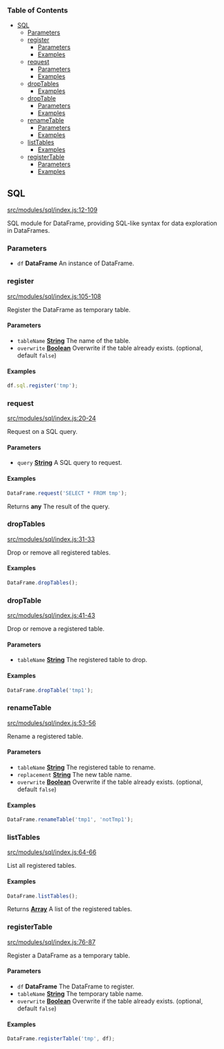 <!-- Generated by documentation.js. Update this documentation by updating the source code. -->

### Table of Contents

-   [SQL][1]
    -   [Parameters][2]
    -   [register][3]
        -   [Parameters][4]
        -   [Examples][5]
    -   [request][6]
        -   [Parameters][7]
        -   [Examples][8]
    -   [dropTables][9]
        -   [Examples][10]
    -   [dropTable][11]
        -   [Parameters][12]
        -   [Examples][13]
    -   [renameTable][14]
        -   [Parameters][15]
        -   [Examples][16]
    -   [listTables][17]
        -   [Examples][18]
    -   [registerTable][19]
        -   [Parameters][20]
        -   [Examples][21]

## SQL

[src/modules/sql/index.js:12-109][22]

SQL module for DataFrame, providing SQL-like syntax for data exploration in DataFrames.

### Parameters

-   `df` **DataFrame** An instance of DataFrame.

### register

[src/modules/sql/index.js:105-108][23]

Register the DataFrame as temporary table.

#### Parameters

-   `tableName` **[String][24]** The name of the table.
-   `overwrite` **[Boolean][25]** Overwrite if the table already exists. (optional, default `false`)

#### Examples

```javascript
df.sql.register('tmp');
```

### request

[src/modules/sql/index.js:20-24][26]

Request on a SQL query.

#### Parameters

-   `query` **[String][24]** A SQL query to request.

#### Examples

```javascript
DataFrame.request('SELECT * FROM tmp');
```

Returns **any** The result of the query.

### dropTables

[src/modules/sql/index.js:31-33][27]

Drop or remove all registered tables.

#### Examples

```javascript
DataFrame.dropTables();
```

### dropTable

[src/modules/sql/index.js:41-43][28]

Drop or remove a registered table.

#### Parameters

-   `tableName` **[String][24]** The registered table to drop.

#### Examples

```javascript
DataFrame.dropTable('tmp1');
```

### renameTable

[src/modules/sql/index.js:53-56][29]

Rename a registered table.

#### Parameters

-   `tableName` **[String][24]** The registered table to rename.
-   `replacement` **[String][24]** The new table name.
-   `overwrite` **[Boolean][25]** Overwrite if the table already exists. (optional, default `false`)

#### Examples

```javascript
DataFrame.renameTable('tmp1', 'notTmp1');
```

### listTables

[src/modules/sql/index.js:64-66][30]

List all registered tables.

#### Examples

```javascript
DataFrame.listTables();
```

Returns **[Array][31]** A list of the registered tables.

### registerTable

[src/modules/sql/index.js:76-87][32]

Register a DataFrame as a temporary table.

#### Parameters

-   `df` **DataFrame** The DataFrame to register.
-   `tableName` **[String][24]** The temporary table name.
-   `overwrite` **[Boolean][25]** Overwrite if the table already exists. (optional, default `false`)

#### Examples

```javascript
DataFrame.registerTable('tmp', df);
```

[1]: #sql

[2]: #parameters

[3]: #register

[4]: #parameters-1

[5]: #examples

[6]: #request

[7]: #parameters-2

[8]: #examples-1

[9]: #droptables

[10]: #examples-2

[11]: #droptable

[12]: #parameters-3

[13]: #examples-3

[14]: #renametable

[15]: #parameters-4

[16]: #examples-4

[17]: #listtables

[18]: #examples-5

[19]: #registertable

[20]: #parameters-5

[21]: #examples-6

[22]: https://github.com/Gmousse/dataframe-js/blob/fd7c801fad4d628c3524afbfa0694a919fa2070b/src/modules/sql/index.js#L12-L109 "Source code on GitHub"

[23]: https://github.com/Gmousse/dataframe-js/blob/fd7c801fad4d628c3524afbfa0694a919fa2070b/src/modules/sql/index.js#L105-L108 "Source code on GitHub"

[24]: https://developer.mozilla.org/docs/Web/JavaScript/Reference/Global_Objects/String

[25]: https://developer.mozilla.org/docs/Web/JavaScript/Reference/Global_Objects/Boolean

[26]: https://github.com/Gmousse/dataframe-js/blob/fd7c801fad4d628c3524afbfa0694a919fa2070b/src/modules/sql/index.js#L20-L24 "Source code on GitHub"

[27]: https://github.com/Gmousse/dataframe-js/blob/fd7c801fad4d628c3524afbfa0694a919fa2070b/src/modules/sql/index.js#L31-L33 "Source code on GitHub"

[28]: https://github.com/Gmousse/dataframe-js/blob/fd7c801fad4d628c3524afbfa0694a919fa2070b/src/modules/sql/index.js#L41-L43 "Source code on GitHub"

[29]: https://github.com/Gmousse/dataframe-js/blob/fd7c801fad4d628c3524afbfa0694a919fa2070b/src/modules/sql/index.js#L53-L56 "Source code on GitHub"

[30]: https://github.com/Gmousse/dataframe-js/blob/fd7c801fad4d628c3524afbfa0694a919fa2070b/src/modules/sql/index.js#L64-L66 "Source code on GitHub"

[31]: https://developer.mozilla.org/docs/Web/JavaScript/Reference/Global_Objects/Array

[32]: https://github.com/Gmousse/dataframe-js/blob/fd7c801fad4d628c3524afbfa0694a919fa2070b/src/modules/sql/index.js#L76-L87 "Source code on GitHub"
